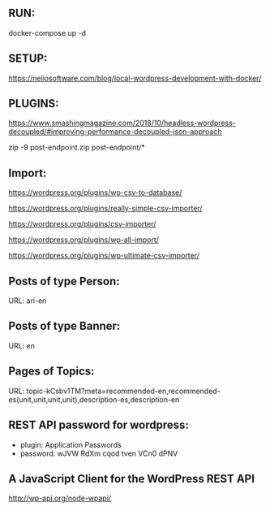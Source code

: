 RUN:
---------------------------
docker-compose up -d

SETUP:
---------------------------
https://neliosoftware.com/blog/local-wordpress-development-with-docker/

PLUGINS:
---------------------------
https://www.smashingmagazine.com/2018/10/headless-wordpress-decoupled/#improving-performance-decoupled-json-approach

zip -9 post-endpoint.zip post-endpoint/*


Import:
---------------------------
https://wordpress.org/plugins/wp-csv-to-database/

https://wordpress.org/plugins/really-simple-csv-importer/

https://wordpress.org/plugins/csv-importer/

https://wordpress.org/plugins/wp-all-import/

https://wordpress.org/plugins/wp-ultimate-csv-importer/

Posts of type Person:
---------------------------
URL: ari-en

Posts of type Banner:
---------------------------
URL: en

Pages of Topics:
---------------------------
URL: topic-kCsbv1TM?meta=recommended-en,recommended-es(unit,unit,unit,unit),description-es,description-en

REST API password for wordpress:
-----------------------------------
- plugin: Application Passwords
- password: wJVW RdXm cqod tven VCn0 dPNV

A JavaScript Client for the WordPress REST API
------------------------------------
http://wp-api.org/node-wpapi/